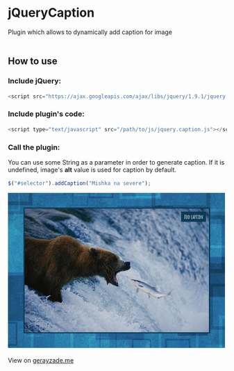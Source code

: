 # jQueryCaption
Plugin which allows to dynamically add caption for image<br/><br/>
## How to use
### Include jQuery:
```javascript
<script src="https://ajax.googleapis.com/ajax/libs/jquery/1.9.1/jquery.min.js"></script>
```
### Include plugin's code:
```javascript
<script type="text/javascript" src="/path/to/js/jquery.caption.js"></script>
```
### Call the plugin:
You can use some String as a parameter in order to generate caption. If it is undefined, image's <b>alt</b> value is used for caption by default.
```javascript
$("#selector").addCaption("Mishka na severe");
```
<img width="500px" src="interface.png" /><br/><br/>
View on <a href="http://www.gerayzade.me/dev/caption/" target="_blank">gerayzade.me</a>
